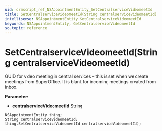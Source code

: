 ```yaml
---
uid: crmscript_ref_NSAppointmentEntity_SetCentralserviceVideomeetId
title: SetCentralserviceVideomeetId(String centralserviceVideomeetId)
intellisense: NSAppointmentEntity.SetCentralserviceVideomeetId
keywords: NSAppointmentEntity, GetCentralserviceVideomeetId
so.topic: reference
---
```


# SetCentralserviceVideomeetId(String centralserviceVideomeetId)

GUID for video meeting in central services – this is set when we create meetings from SuperOffice. It is blank for incoming meetings created from inbox.

**Parameter:** 
* **centralserviceVideomeetId** String

```crmscript
NSAppointmentEntity thing;
String centralserviceVideomeetId;
thing.SetCentralserviceVideomeetId(centralserviceVideomeetId);
```

